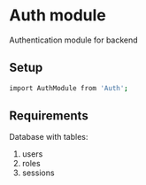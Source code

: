 # Auth module
Authentication module for backend

## Setup
```bash
import AuthModule from 'Auth';
```

## Requirements
Database with tables:
1) users
2) roles
3) sessions

